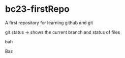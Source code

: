 # bc23-firstRepo
A first repository for learning github and git

git status -> shows the current branch and status of files

bah

Baz

